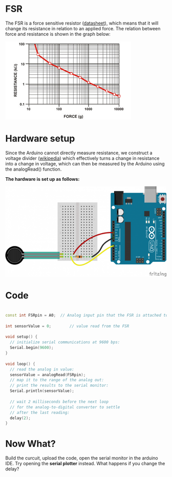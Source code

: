 # FSR

The FSR is a force sensitive resistor ([datasheet](https://d2drzakx2pq6fl.cloudfront.net/production/products/resources/55/Datasheet_FSR.pdf)), which means that it will change its resistance in relation to an applied force. The relation between force and resistance is shown in the graph below:

![FSR graph](fsr-graph.jpg)


# Hardware setup
Since the Arduino cannot directly measure resistance, we construct a voltage divider ([wikipedia](https://en.wikipedia.org/wiki/Voltage_divider)) which effectively turns a change in resistance into a change in voltage, which can then be measured by the Arduino using the analogRead() function. 

**The hardware is set up as follows:**

![FSR hardware](fsr.png)

# Code

```c++

const int FSRpin = A0;  // Analog input pin that the FSR is attached to

int sensorValue = 0;        // value read from the FSR

void setup() {
  // initialize serial communications at 9600 bps:
  Serial.begin(9600);
}

void loop() {
  // read the analog in value:
  sensorValue = analogRead(FSRpin);
  // map it to the range of the analog out:
  // print the results to the serial monitor:
  Serial.println(sensorValue);

  // wait 2 milliseconds before the next loop
  // for the analog-to-digital converter to settle
  // after the last reading:
  delay(2);
}
```

# Now What?
Build the curcuit, upload the code, open the serial monitor in the arduino IDE.
Try opening the **serial plotter** instead.
What happens if you change the delay?